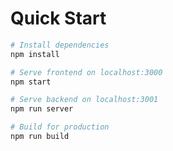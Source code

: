 

# Quick Start

``` bash
# Install dependencies
npm install

# Serve frontend on localhost:3000
npm start

# Serve backend on localhost:3001
npm run server

# Build for production
npm run build
```

